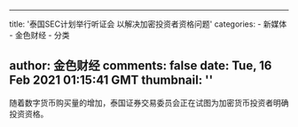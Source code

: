 
---
title: '泰国SEC计划举行听证会 以解决加密投资者资格问题'
categories: 
    - 新媒体
    - 金色财经
    - 分类

author: 金色财经
comments: false
date: Tue, 16 Feb 2021 01:15:41 GMT
thumbnail: ''
---

<div>   
随着数字货币购买量的增加，泰国证券交易委员会正在试图为加密货币投资者明确投资资格。  
</div>
            